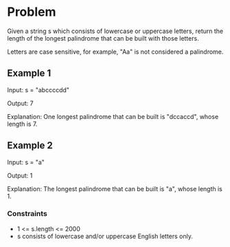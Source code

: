 # Problem

Given a string s which consists of lowercase or uppercase letters, return the length of the longest palindrome that can be built with those letters.

Letters are case sensitive, for example, "Aa" is not considered a palindrome.

## Example 1

Input: s = "abccccdd"

Output: 7

Explanation: One longest palindrome that can be built is "dccaccd", whose length is 7.

## Example 2

Input: s = "a"

Output: 1

Explanation: The longest palindrome that can be built is "a", whose length is 1.
 
### Constraints

- 1 <= s.length <= 2000
- s consists of lowercase and/or uppercase English letters only.

